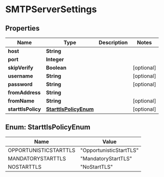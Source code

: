 # SMTPServerSettings

## Properties
Name | Type | Description | Notes
------------ | ------------- | ------------- | -------------
**host** | **String** |  | 
**port** | **Integer** |  | 
**skipVerify** | **Boolean** |  |  [optional]
**username** | **String** |  |  [optional]
**password** | **String** |  |  [optional]
**fromAddress** | **String** |  | 
**fromName** | **String** |  |  [optional]
**starttlsPolicy** | [**StarttlsPolicyEnum**](#StarttlsPolicyEnum) |  |  [optional]

<a name="StarttlsPolicyEnum"></a>
## Enum: StarttlsPolicyEnum
Name | Value
---- | -----
OPPORTUNISTICSTARTTLS | &quot;OpportunisticStartTLS&quot;
MANDATORYSTARTTLS | &quot;MandatoryStartTLS&quot;
NOSTARTTLS | &quot;NoStartTLS&quot;
